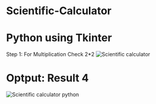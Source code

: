 # Scientific-Calculator
# Python using Tkinter
Step 1: For Multiplication Check 2*2
![Scientific calculator](https://user-images.githubusercontent.com/72095437/182020924-27caa62d-c2ee-455a-83b1-383c0067944a.png)

# Optput: Result 4
![Scientific calculator python](https://user-images.githubusercontent.com/72095437/182020930-aa8e9e3d-d4e3-4b1f-ab47-0f4556056ccf.png)
